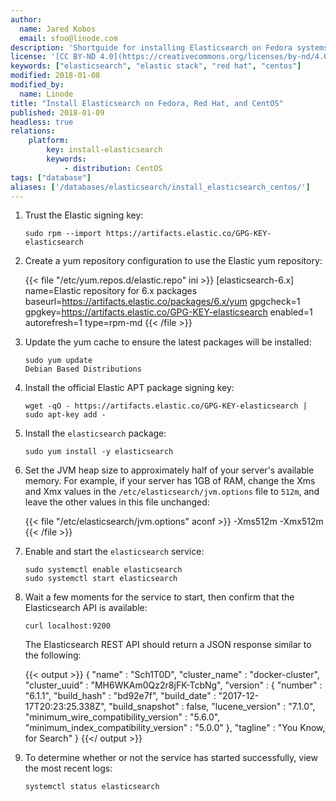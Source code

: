 ```yaml
---
author:
  name: Jared Kobos
  email: sfoo@linode.com
description: 'Shortguide for installing Elasticsearch on Fedora systems'
license: '[CC BY-ND 4.0](https://creativecommons.org/licenses/by-nd/4.0)'
keywords: ["elasticsearch", "elastic stack", "red hat", "centos"]
modified: 2018-01-08
modified_by:
  name: Linode
title: "Install Elasticsearch on Fedora, Red Hat, and CentOS"
published: 2018-01-09
headless: true
relations:
    platform:
        key: install-elasticsearch
        keywords:
            - distribution: CentOS
tags: ["database"]
aliases: ['/databases/elasticsearch/install_elasticsearch_centos/']
---
```


1.  Trust the Elastic signing key:

        sudo rpm --import https://artifacts.elastic.co/GPG-KEY-elasticsearch

2.  Create a yum repository configuration to use the Elastic yum repository:

    {{< file "/etc/yum.repos.d/elastic.repo" ini >}}
[elasticsearch-6.x] name=Elastic repository for 6.x packages baseurl=https://artifacts.elastic.co/packages/6.x/yum gpgcheck=1 gpgkey=https://artifacts.elastic.co/GPG-KEY-elasticsearch enabled=1 autorefresh=1 type=rpm-md
{{< /file >}}

3.  Update the yum cache to ensure the latest packages will be installed:

        sudo yum update
        Debian Based Distributions

4.  Install the official Elastic APT package signing key:

        wget -qO - https://artifacts.elastic.co/GPG-KEY-elasticsearch | sudo apt-key add -

5.  Install the `elasticsearch` package:

        sudo yum install -y elasticsearch

6.  Set the JVM heap size to approximately half of your server's available memory. For example, if your server has 1GB of RAM, change the Xms and Xmx values in the `/etc/elasticsearch/jvm.options` file to `512m`, and leave the other values in this file unchanged:

    {{< file "/etc/elasticsearch/jvm.options" aconf >}}
-Xms512m -Xmx512m
{{< /file >}}

7.  Enable and start the `elasticsearch` service:

        sudo systemctl enable elasticsearch
        sudo systemctl start elasticsearch

8.  Wait a few moments for the service to start, then confirm that the Elasticsearch API is available:

        curl localhost:9200

    The Elasticsearch REST API should return a JSON response similar to the following:

    {{< output >}}
{
  "name" : "Sch1T0D",
  "cluster_name" : "docker-cluster",
  "cluster_uuid" : "MH6WKAm0Qz2r8jFK-TcbNg",
  "version" : {
    "number" : "6.1.1",
    "build_hash" : "bd92e7f",
    "build_date" : "2017-12-17T20:23:25.338Z",
    "build_snapshot" : false,
    "lucene_version" : "7.1.0",
    "minimum_wire_compatibility_version" : "5.6.0",
    "minimum_index_compatibility_version" : "5.0.0"
  },
  "tagline" : "You Know, for Search"
}
{{</ output >}}

9.  To determine whether or not the service has started successfully, view the most recent logs:

        systemctl status elasticsearch
